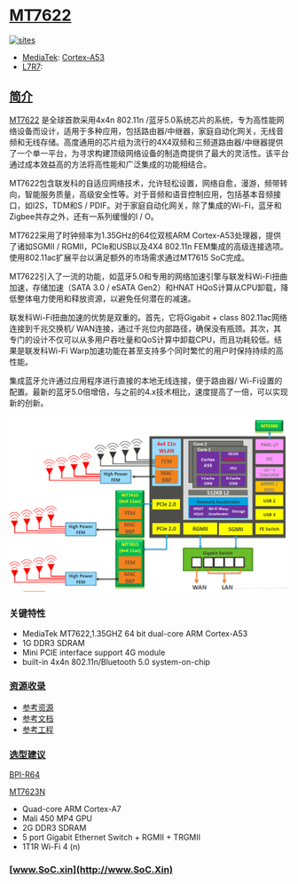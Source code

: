﻿# [MT7622](https://github.com/SoCXin/MT7622)

[![sites](http://182.61.61.133/link/resources/SoC.png)](http://www.SoC.Xin)

* [MediaTek](https://www.mediatek.com/): [Cortex-A53](https://github.com/SoCXin/MIPS)
* [L7R7](https://github.com/SoCXin/Level):  

## [简介](https://github.com/SoCXin/MT7622/wiki)

[MT7622](https://github.com/SoCXin/MT7622) 是全球首款采用4x4n 802.11n /蓝牙5.0系统芯片的系统，专为高性能网络设备而设计，适用于多种应用，包括路由器/中继器，家庭自动化网关，无线音频和无线存储。高度通用的芯片组为流行的4X4双频和三频道路由器/中继器提供了一个单一平台，为寻求构建顶级网络设备的制造商提供了最大的灵活性。该平台通过成本效益高的方法将高性能和广泛集成的功能相结合。

MT7622包含联发科的自适应网络技术，允许轻松设置，网络自愈，漫游，频带转向，智能服务质量，高级安全性等。对于音频和语音控制应用，包括基本音频接口，如I2S，TDM和S / PDIF。对于家庭自动化网关，除了集成的Wi-Fi，蓝牙和Zigbee共存之外，还有一系列缓慢的I / O。

MT7622采用了时钟频率为1.35GHz的64位双核ARM Cortex-A53处理器，提供了诸如SGMII / RGMII，PCIe和USB以及4X4 802.11n FEM集成的高级连接选项。使用802.11ac扩展平台以满足额外的市场需求通过MT7615 SoC完成。

MT7622引入了一流的功能，如蓝牙5.0和专用的网络加速引擎与联发科Wi-Fi扭曲加速，存储加速（SATA 3.0 / eSATA Gen2）和HNAT HQoS计算从CPU卸载，降低整体电力使用和释放资源，以避免任何潜在的减速。

联发科Wi-Fi扭曲加速的优势是双重的。首先，它将Gigabit + class 802.11ac网络连接到千兆交换机/ WAN连接，通过千兆位内部路径，确保没有瓶颈。其次，其专门的设计不仅可以从多用户吞吐量和QoS计算中卸载CPU，而且功耗较低。结果是联发科Wi-Fi Warp加速功能在甚至支持多个同时繁忙的用户时保持持续的高性能。

集成蓝牙允许通过应用程序进行直接的本地无线连接，便于路由器/ Wi-Fi设置的配置。最新的蓝牙5.0倍增倍，与之前的4.x技术相比，速度提高了一倍，可以实现新的创新。

[![sites](docs/MT7622.png)](https://www.mediatek.com/products/homeNetworking/MT7622)

### 关键特性


* MediaTek MT7622,1.35GHZ 64 bit dual-core ARM Cortex-A53
* 1G DDR3 SDRAM
* Mini PCIE interface support 4G module
* built-in 4x4n 802.11n/Bluetooth 5.0 system-on-chip



### [资源收录](https://github.com/SoCXin)

* [参考资源](src/)
* [参考文档](docs/)
* [参考工程](project/)

### [选型建议](https://github.com/SoCXin)

[BPI-R64](https://wiki.banana-pi.org/%E9%A6%99%E8%95%89%E6%B4%BE_BPI-R64)


[MT7623N](https://www.mediatek.com/products/home-networking/mt7623n-a)

* Quad-core ARM Cortex-A7
* Mali 450 MP4 GPU
* 2G DDR3 SDRAM
* 5 port Gigabit Ethernet Switch + RGMII + TRGMII
* 1T1R Wi-Fi 4 (n)

### [www.SoC.xin](http://www.SoC.Xin)

